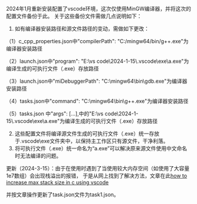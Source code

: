 2024年1月重新安装配置了vscode环境，这次仅使用MinGW编译器，并将这次的配置文件备份于此。
关于这些备份文件需做几点说明如下：
1. 如有编译器安装路径和源文件路径的变动，需做如下更改：

（1）c_cpp_properties.json中"compilerPath": "C:/mingw64/bin/g++.exe"为编译器安装路径

（2）launch.json中"program": "E:\\vs code\\2024-1-15\\.vscode\\exe\\a.exe"为编译生成的可执行文件（.exe）存放路径

（3）launch.json中"miDebuggerPath": "C:\\mingw64\\bin\\gdb.exe"为编译器安装路径

（4）tasks.json中"command": "C:\\mingw64\\bin\\g++.exe"为编译器安装路径

（5）tasks.json 中"args": [...],中的"E:\\vs code\\2024-1-15\\.vscode\\exe\\a.exe"为编译生成的可执行文件（.exe）存放路径

2. 这些配置文件将编译源文件生成的可执行文件（.exe）统一存放于\.vscode\exe文件夹中，以保持主工作区只有源文件，干净利落。
3. 将可执行文件（.exe）统一命名为“a.exe”可以解决原来源文件使用中文命名时无法编译的问题。

更新（2024-3-15）：由于在使用时遇到了当使用较大内存空间（如使用了大容量1e7数组）会出现栈溢出的报错，
于是从网上找到了解决方法，文章在此[how to increase max stack size in c using vscode](https://stackoverflow.com/questions/63134299/how-to-increase-max-stack-size-in-c-using-vscode)

并按文章操作更新了task.json文件为task1.json。
